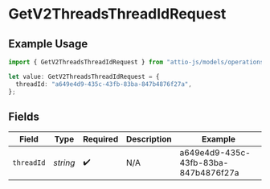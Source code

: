 # GetV2ThreadsThreadIdRequest

## Example Usage

```typescript
import { GetV2ThreadsThreadIdRequest } from "attio-js/models/operations";

let value: GetV2ThreadsThreadIdRequest = {
  threadId: "a649e4d9-435c-43fb-83ba-847b4876f27a",
};
```

## Fields

| Field                                | Type                                 | Required                             | Description                          | Example                              |
| ------------------------------------ | ------------------------------------ | ------------------------------------ | ------------------------------------ | ------------------------------------ |
| `threadId`                           | *string*                             | :heavy_check_mark:                   | N/A                                  | a649e4d9-435c-43fb-83ba-847b4876f27a |